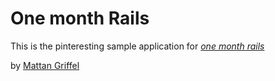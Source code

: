 # One month Rails

This is the pinteresting sample application for
[*one month rails*](http://onemonthrails.com)

by [Mattan Griffel](http://mattangrifflel.com)